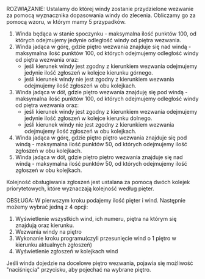 ROZWIĄZANIE:
Ustalamy do której windy zostanie przydzielone wezwanie za pomocą wyznacznika dopasowania windy do zlecenia.
Obliczamy go za pomocą wzoru, w którym mamy 5 przypadków.
1. Winda będąca w stanie spoczynku - maksymalna ilość punktów 100, 
od których odejmujemy jedynie odległość windy od piętra wezwania.
2. Winda jadąca w górę, gdzie piętro wezwania znajduje się nad windą - maksymalna ilość punktów 100,
od których odejmujemy odległość windy od piętra wezwania oraz:
    - jeśli kierunek windy jest zgodny z kierunkiem wezwania odejmujemy jedynie ilość zgłoszeń w kolejce kierunku górnego.
    - jeśli kierunek windy nie jest zgodny z kierunkiem wezwania odejmujemy ilość zgłoszeń w obu kolejkach.
3. Winda jadąca w dół, gdzie piętro wezwania znajduję się pod windą - maksymalna ilość punktów 100,
od których odejmujemy odległość windy od piętra wezwania oraz:
    - jeśli kierunek windy jest zgodny z kierunkiem wezwania odejmujemy jedynie ilość zgłoszeń w kolejce kierunku dolnego.
    - jeśli kierunek windy nie jest zgodny z kierunkiem wezwania odejmujemy ilość zgłoszeń w obu kolejkach.
4. Winda jadąca w górę, gdzie piętro piętro wezwania znajduje się pod windą - maksymalna ilość punktów 50, 
od których odejmujemy ilość zgłoszeń w obu kolejkach.
5. Winda jadąca w dół, gdzie piętro piętro wezwania znajduje się nad windą - maksymalna ilość punktów 50,
      od których odejmujemy ilość zgłoszeń w obu kolejkach.

Kolejność obsługiwania zgłoszeń jest ustalana za pomocą dwóch kolejek priorytetowych, które wyznaczają kolejność według 
pięter.

OBSŁUGA:
W pierwszym kroku podajemy ilość pięter i wind. Następnie możemy wybrać jedną z 4 opcji:
1. Wyświetlenie wszystkich wind, ich numeru, piętra na którym się znajdują oraz kierunku.
2. Wezwania windy na piętro
3. Wykonanie kroku programu(czyli przesunięcie wind o 1 piętro w kierunku aktualnych zgłoszeń)
4. Wyświetlenie zgłoszeń w kolejkach wind

Jeśli winda dojedzie na docelowe piętro wezwania, pojawia się możliwość "naciśnięcia" przycisku,
aby pojechać na wybrane piętro.